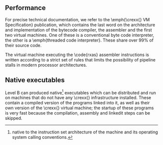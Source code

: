 ## Performance

For precise technical documentation, we refer to the \emph{\crexx{} VM Specification} publication, which contains the last word on the architecture and implementation of the bytecode compiler, the assembler and the first two virtual machines. One of these is a conventional byte code interpreter, the other is a \emph{threaded code interpreter}. These share over 99\% of their source code.

The virtual machine executing the \code{rxas} assembler instructions is written according to a strict set of rules that limits the possibility of pipeline stalls in modern processor architectures.

## Native executables

Level B can produced native[^1] executables which can be distributed
and run on machines that do not have any \crexx{} infrastructure
installed. These contain a compiled version of the programs linked
into it, as well as their own version of the \crexx{} virtual machine;
the startup of these programs is very fast because the compilation,
assembly and linkedit steps can be skipped.

[^1]: native to the instruction set architecture of the machine and
its operating system calling conventions.
